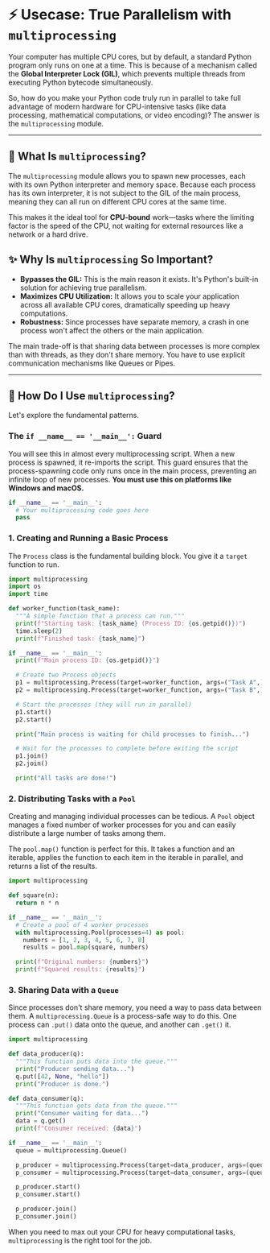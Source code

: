 # ⚡ Usecase: True Parallelism with `multiprocessing`

Your computer has multiple CPU cores, but by default, a standard Python program only runs on one at a time. This is because of a mechanism called the **Global Interpreter Lock (GIL)**, which prevents multiple threads from executing Python bytecode simultaneously.

So, how do you make your Python code truly run in parallel to take full advantage of modern hardware for CPU-intensive tasks (like data processing, mathematical computations, or video encoding)? The answer is the `multiprocessing` module.

---

## 🤔 What Is `multiprocessing`?

The `multiprocessing` module allows you to spawn new processes, each with its own Python interpreter and memory space. Because each process has its own interpreter, it is not subject to the GIL of the main process, meaning they can all run on different CPU cores at the same time.

This makes it the ideal tool for **CPU-bound** work—tasks where the limiting factor is the speed of the CPU, not waiting for external resources like a network or a hard drive.

## ✨ Why Is `multiprocessing` So Important?

*   **Bypasses the GIL:** This is the main reason it exists. It's Python's built-in solution for achieving true parallelism.
*   **Maximizes CPU Utilization:** It allows you to scale your application across all available CPU cores, dramatically speeding up heavy computations.
*   **Robustness:** Since processes have separate memory, a crash in one process won't affect the others or the main application.

The main trade-off is that sharing data between processes is more complex than with threads, as they don't share memory. You have to use explicit communication mechanisms like Queues or Pipes.

---

## 🚀 How Do I Use `multiprocessing`?

Let's explore the fundamental patterns.

### The `if __name__ == '__main__':` Guard

You will see this in almost every multiprocessing script. When a new process is spawned, it re-imports the script. This guard ensures that the process-spawning code only runs once in the main process, preventing an infinite loop of new processes. **You must use this on platforms like Windows and macOS.**

```python
if __name__ == '__main__':
  # Your multiprocessing code goes here
  pass
```

### 1. Creating and Running a Basic Process

The `Process` class is the fundamental building block. You give it a `target` function to run.

```python
import multiprocessing
import os
import time

def worker_function(task_name):
  """A simple function that a process can run."""
  print(f"Starting task: {task_name} (Process ID: {os.getpid()})")
  time.sleep(2)
  print(f"Finished task: {task_name}")

if __name__ == '__main__':
  print(f"Main process ID: {os.getpid()}")

  # Create two Process objects
  p1 = multiprocessing.Process(target=worker_function, args=("Task A",))
  p2 = multiprocessing.Process(target=worker_function, args=("Task B",))

  # Start the processes (they will run in parallel)
  p1.start()
  p2.start()

  print("Main process is waiting for child processes to finish...")

  # Wait for the processes to complete before exiting the script
  p1.join()
  p2.join()

  print("All tasks are done!")
```

### 2. Distributing Tasks with a `Pool`

Creating and managing individual processes can be tedious. A `Pool` object manages a fixed number of worker processes for you and can easily distribute a large number of tasks among them.

The `pool.map()` function is perfect for this. It takes a function and an iterable, applies the function to each item in the iterable in parallel, and returns a list of the results.

```python
import multiprocessing

def square(n):
  return n * n

if __name__ == '__main__':
  # Create a pool of 4 worker processes
  with multiprocessing.Pool(processes=4) as pool:
    numbers = [1, 2, 3, 4, 5, 6, 7, 8]
    results = pool.map(square, numbers)

  print(f"Original numbers: {numbers}")
  print(f"Squared results: {results}")
```

### 3. Sharing Data with a `Queue`

Since processes don't share memory, you need a way to pass data between them. A `multiprocessing.Queue` is a process-safe way to do this. One process can `.put()` data onto the queue, and another can `.get()` it.

```python
import multiprocessing

def data_producer(q):
  """This function puts data into the queue."""
  print("Producer sending data...")
  q.put([42, None, "hello"])
  print("Producer is done.")

def data_consumer(q):
  """This function gets data from the queue."""
  print("Consumer waiting for data...")
  data = q.get()
  print(f"Consumer received: {data}")

if __name__ == '__main__':
  queue = multiprocessing.Queue()

  p_producer = multiprocessing.Process(target=data_producer, args=(queue,))
  p_consumer = multiprocessing.Process(target=data_consumer, args=(queue,))

  p_producer.start()
  p_consumer.start()

  p_producer.join()
  p_consumer.join()
```
When you need to max out your CPU for heavy computational tasks, `multiprocessing` is the right tool for the job.
